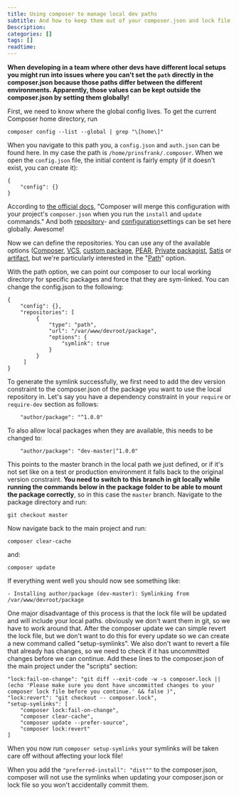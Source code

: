 ```yaml
---
title: Using composer to manage local dev paths
subtitle: And how to keep them out of your composer.json and lock file so your teammates won't be angry at you
Description:
categories: []
tags: []
readtime: 
---
```


**When developing in a team where other devs have different local setups you might run into issues where you can't set the ```path``` directly in the composer.json because those paths differ between the different environments. Apparently, those values can be kept outside the composer.json by setting them globally!**

First, we need to know where the global config lives. To get the current Composer home directory, run

```composer config --list --global | grep "\[home\]"```

When you navigate to this path you, a ```config.json``` and ```auth.json``` can be found here. In my case the path is ```/home/prinsfrank/.composer```. When we open the ```config.json``` file, the initial content is fairly empty (if it doesn't exist, you can create it):

```
{
    "config": {}
}
```

According to [the official docs](https://getcomposer.org/doc/03-cli.md#composer-home-config-json), "Composer will merge this configuration with your project's ```composer.json``` when you run the ```install``` and ```update``` commands." And both [repository](https://getcomposer.org/doc/05-repositories.md)- and [configuration](https://getcomposer.org/doc/06-config.md)settings can be set here globally. Awesome!

Now we can define the repositories. You can use any of the available options ([Composer](https://getcomposer.org/doc/05-repositories.md#composer), [VCS](https://getcomposer.org/doc/05-repositories.md#vcs), [custom package](https://getcomposer.org/doc/05-repositories.md#package-2), [PEAR](https://getcomposer.org/doc/05-repositories.md#pear), [Private packagist](https://getcomposer.org/doc/05-repositories.md#private-packagist), [Satis](https://getcomposer.org/doc/05-repositories.md#satis) or [artifact](https://getcomposer.org/doc/05-repositories.md#artifact), but we're particularly interested in the "[Path](https://getcomposer.org/doc/05-repositories.md#path)" option. 

With the path option, we can point our composer to our local working directory for specific packages and force that they are sym-linked. You can change the config.json to the following: 

```
{
    "config": {},
    "repositories": [
         {
             "type": "path",
             "url": "/var/www/devroot/package",
             "options": {
                 "symlink": true
             }
         }
     ]
}
```

To generate the symlink successfully, we first need to add the dev version constraint to the composer.json of the package you want to use the local repository in. Let's say you have a dependency constraint in your ```require``` or ```require-dev``` section as follows:

```
    "author/package": "^1.0.0"
```

To also allow local packages when they are available, this needs to be changed to:

```
    "author/package": "dev-master|^1.0.0"
```

This points to the master branch in the local path we just defined, or if it's not set like on a test or production environment it falls back to the original version constraint.
**You need to switch to this branch in git locally while running the commands below in the package folder to be able to mount the package correctly**, so in this case the ```master``` branch. Navigate to the package directory and run:

```git checkout master```

Now navigate back to the main project and run:

```composer clear-cache```

and:

```composer update```

If everything went well you should now see something like: 

```- Installing author/package (dev-master): Symlinking from /var/www/devroot/package```

One major disadvantage of this process is that the lock file will be updated and will include your local paths. obviously we don't want them in git, so we have to work around that. After the composer update we can simple revert the lock file, but we don't want to do this for every update so we can create a new command called "setup-symlinks". We also don't want to revert a file that already has changes, so we need to check if it has uncommitted changes before we can continue. Add these lines to the composer.json of the main project under the "scripts" section: 

```
"lock:fail-on-change": "git diff --exit-code -w -s composer.lock || (echo 'Please make sure you dont have uncommitted changes to your composer lock file before you continue.' && false )",
"lock:revert": "git checkout -- composer.lock",
"setup-symlinks": [
    "composer lock:fail-on-change",
    "composer clear-cache",
    "composer update --prefer-source",
    "composer lock:revert"
]
```

When you now run ```composer setup-symlinks``` your symlinks will be taken care off without affecting your lock file!

When you add the ```"preferred-install": "dist""``` to the composer.json, composer will not use the symlinks when updating your composer.json or lock file so you won't accidentally commit them.